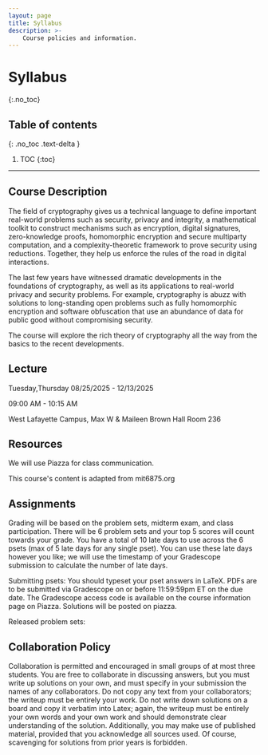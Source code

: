 ```yaml
---
layout: page
title: Syllabus
description: >-
    Course policies and information.
---
```


# Syllabus
{:.no_toc}

## Table of contents
{: .no_toc .text-delta }

1. TOC
{:toc}

---

## Course Description

The field of cryptography gives us a technical language to define important real-world problems such as security, privacy and integrity, a mathematical toolkit to construct mechanisms such as encryption, digital signatures, zero-knowledge proofs, homomorphic encryption and secure multiparty computation, and a complexity-theoretic framework to prove security using reductions. Together, they help us enforce the rules of the road in digital interactions.

The last few years have witnessed dramatic developments in the foundations of cryptography, as well as its applications to real-world privacy and security problems. For example, cryptography is abuzz with solutions to long-standing open problems such as fully homomorphic encryption and software obfuscation that use an abundance of data for public good without compromising security.

The course will explore the rich theory of cryptography all the way from the basics to the recent developments.

## Lecture

Tuesday,Thursday
08/25/2025 - 12/13/2025

09:00 AM - 10:15 AM

West Lafayette Campus, Max W & Maileen Brown Hall Room 236

## Resources

We will use Piazza for class communication.

This course's content is adapted from mit6875.org

## Assignments

Grading will be based on the problem sets, midterm exam, and class participation. There will be 6 problem sets and your top 5 scores will count towards your grade. You have a total of 10 late days to use across the 6 psets (max of 5 late days for any single pset). You can use these late days however you like; we will use the timestamp of your Gradescope submission to calculate the number of late days.

Submitting psets:
You should typeset your pset answers in LaTeX.
PDFs are to be submitted via Gradescope on or before 11:59:59pm ET on the due date. The Gradescope access code is available on the course information page on Piazza.
Solutions will be posted on piazza.

Released problem sets:

## Collaboration Policy
Collaboration is permitted and encouraged in small groups of at most three students. You are free to collaborate in discussing answers, but you must write up solutions on your own, and must specify in your submission the names of any collaborators. Do not copy any text from your collaborators; the writeup must be entirely your work. Do not write down solutions on a board and copy it verbatim into Latex; again, the writeup must be entirely your own words and your own work and should demonstrate clear understanding of the solution. Additionally, you may make use of published material, provided that you acknowledge all sources used. Of course, scavenging for solutions from prior years is forbidden.